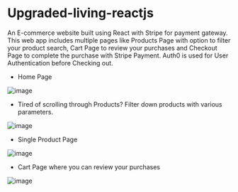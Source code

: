 # Upgraded-living-reactjs

An E-commerce website built using React with Stripe for payment gateway. This web app includes multiple pages like Products Page with option to filter your product search, Cart Page to review your purchases and Checkout Page to complete the purchase with Stripe Payment.
Auth0 is used for User Authentication before Checking out.

- Home Page

![image](https://i.postimg.cc/tJBsZ37q/homepage.png)

- Tired of scrolling through Products? Filter down products with various parameters.

![image](https://i.postimg.cc/L6sYdb0n/products.png)

- Single Product Page

![image](https://i.postimg.cc/wx2yGp2C/single-product.png)

- Cart Page where you can review your purchases

![image](https://i.postimg.cc/Pxzphsj8/cart.png)

